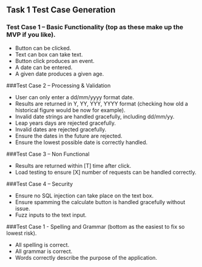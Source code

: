 ## Task 1 Test Case Generation

### Test Case 1 – Basic Functionality (top as these make up the MVP if you like).
*	Button can be clicked.
*	Text can box can take text.
*	Button click produces an event. 
*	A date can be entered.
*	A given date produces a given age.

###Test Case 2 – Processing & Validation
*	User can only enter a dd/mm/yyyy format date.
*	Results are returned in Y, YY, YYY, YYYY format (checking how old a historical figure would be now for example).
*	Invalid date strings are handled gracefully, including dd/mm/yy.
*	Leap years days are rejected gracefully.
*	Invalid dates are rejected gracefully.
*	Ensure the dates in the future are rejected. 
*	Ensure the lowest possible date is correctly handled.
	
###Test Case 3 – Non Functional
*	Results are returned within [T] time after click.
*	Load testing to ensure [X] number of requests can be handled correctly.

###Test Case 4 – Security 
*	Ensure no SQL injection can take place on the text box. 
*	Ensure spamming the calculate button is handled gracefully without issue.
*	Fuzz inputs to the text input.

###Test Case 1 - Spelling and Grammar (bottom as the easiest to fix so lowest risk).
*	All spelling is correct.
*	All grammar is correct.
*	Words correctly describe the purpose of the application.

